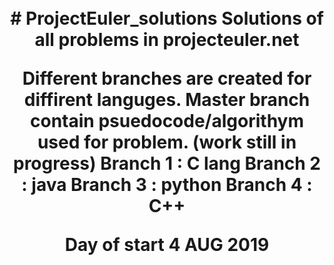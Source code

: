 <h1 align="center">
<br/>
# ProjectEuler_solutions
Solutions of all problems in projecteuler.net

Different branches are created for diffirent languges.
Master branch contain psuedocode/algorithym used for problem. (work still in progress)
Branch 1 : C lang
Branch 2 : java
Branch 3 : python
Branch 4 : C++

**Day of start 4 AUG 2019**
</h1>
